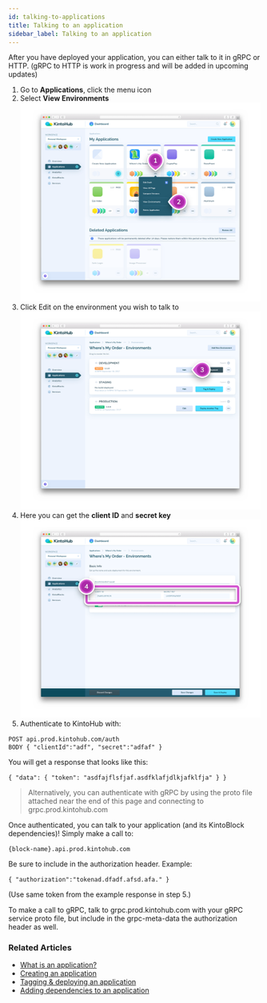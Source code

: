 ```yaml
---
id: talking-to-applications
title: Talking to an application
sidebar_label: Talking to an application
---
```


After you have deployed your application, you can either talk to it in gRPC or HTTP.
(gRPC to HTTP is work in progress and will be added in upcoming updates)

1. Go to **Applications**, click the menu icon
2. Select **View Environments**
![Screenshot - View Environment](/docs/images/talking-to-applications-1-2.png)
3. Click Edit on the environment you wish to talk to
![Screenshot - Edit Environment](/docs/images/talking-to-applications-3.png)
4. Here you can get the **client ID** and **secret key**
![Screenshot - Client ID and Secret Key](/docs/images/talking-to-applications-4.png)
5. Authenticate to KintoHub with:

```
POST api.prod.kintohub.com/auth
BODY { "clientId":"adf", "secret":"adfaf" }
```

You will get a response that looks like this:

```
{ "data": { "token": "asdfajflsfjaf.asdfklafjdlkjafklfja" } }
```
> Alternatively, you can authenticate with gRPC by using the proto file attached near the end of this page and connecting to grpc.prod.kintohub.com

Once authenticated, you can talk to your application (and its KintoBlock dependencies)!
Simply make a call to:

```
{block-name}.api.prod.kintohub.com
```

Be sure to include in the authorization header. Example:

```
{ "authorization":"tokenad.dfadf.afsd.afa." }
```

(Use same token from the example response in step 5.)


To make a call to gRPC, talk to grpc.prod.kintohub.com with your gRPC service proto file, but include in the grpc-meta-data the authorization header as well.


### Related Articles

* [What is an application?](what-is-an-application.md)
* [Creating an application](creating-an-application.md)
* [Tagging & deploying an application](tagging-and-deploying.md)
* [Adding dependencies to an application](adding-a-dependency-application.md)
